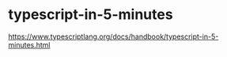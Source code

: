 # typescript-in-5-minutes
https://www.typescriptlang.org/docs/handbook/typescript-in-5-minutes.html
